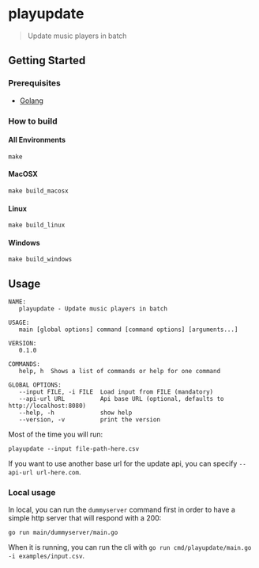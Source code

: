 # playupdate
> Update music players in batch

## Getting Started

### Prerequisites
- [Golang](https://golang.org/)

### How to build

#### All Environments
```
make
```

#### MacOSX
```
make build_macosx
```

#### Linux
```
make build_linux
```

#### Windows
```
make build_windows
```

## Usage
```
NAME:
   playupdate - Update music players in batch

USAGE:
   main [global options] command [command options] [arguments...]

VERSION:
   0.1.0

COMMANDS:
   help, h  Shows a list of commands or help for one command

GLOBAL OPTIONS:
   --input FILE, -i FILE  Load input from FILE (mandatory)
   --api-url URL          Api base URL (optional, defaults to http://localhost:8080)
   --help, -h             show help
   --version, -v          print the version
```

Most of the time you will run:
```
playupdate --input file-path-here.csv
```

If you want to use another base url for the update api, you can specify `--api-url url-here.com`.


### Local usage
In local, you can run the `dummyserver` command first in order to have a simple http server that will respond with a 200:
```
go run main/dummyserver/main.go
```

When it is running, you can run the cli with `go run cmd/playupdate/main.go -i examples/input.csv`.
